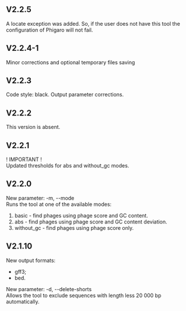 ## V2.2.5
A locate exception was added. So, if the user does not have this tool the configuration of Phigaro will not fail.

## V2.2.4-1
Minor corrections and optional temporary files saving

## V2.2.3
Code style: black. Output parameter corrections.

## V2.2.2
This version is absent.

## V2.2.1
! IMPORTANT !\
Updated thresholds for abs and without_gc modes.

## V2.2.0
New parameter:
 -m, --mode \
Runs the tool at one of the available modes: 
1. basic - find phages using phage score and GC content.
2. abs - find phages using phage score and GC content deviation.
3. without_gc - find phages using phage score only.

## V2.1.10
New output formats: 
  - gff3;
  - bed.
  
New parameter:
  -d, --delete-shorts \
Allows the tool to exclude sequences with length less 20 000 bp automatically.
